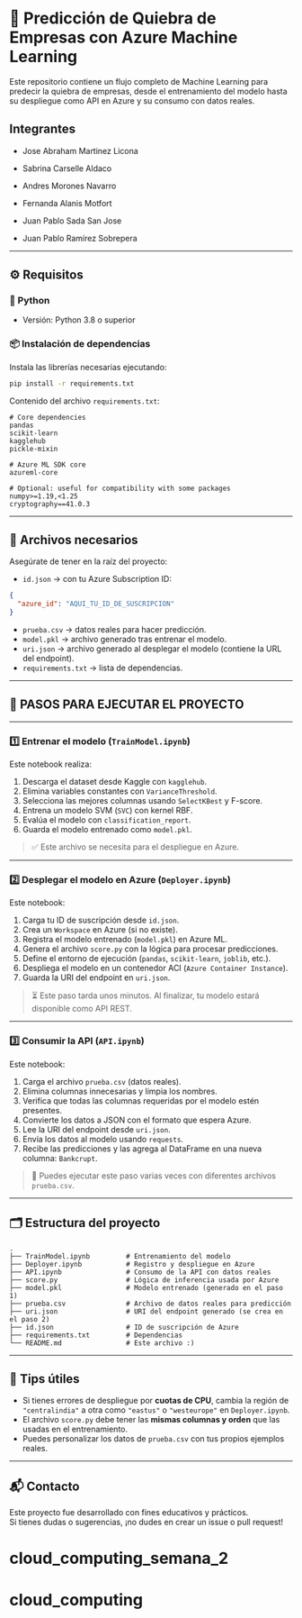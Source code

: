 
# 🏦 Predicción de Quiebra de Empresas con Azure Machine Learning

Este repositorio contiene un flujo completo de Machine Learning para predecir la quiebra de empresas, desde el entrenamiento del modelo hasta su despliegue como API en Azure y su consumo con datos reales.


## Integrantes

* Jose Abraham Martinez Licona

* Sabrina Carselle Aldaco 

* Andres Morones Navarro 

* Fernanda Alanis Motfort 

* Juan Pablo Sada San Jose 

* Juan Pablo Ramírez Sobrepera

---

## ⚙️ Requisitos

### 🐍 Python
- Versión: Python 3.8 o superior

### 📦 Instalación de dependencias

Instala las librerías necesarias ejecutando:

```bash
pip install -r requirements.txt
```

Contenido del archivo `requirements.txt`:

```
# Core dependencies
pandas
scikit-learn
kagglehub
pickle-mixin

# Azure ML SDK core
azureml-core

# Optional: useful for compatibility with some packages
numpy>=1.19,<1.25
cryptography==41.0.3
```

---

## 📁 Archivos necesarios

Asegúrate de tener en la raíz del proyecto:

- `id.json` → con tu Azure Subscription ID:
```json
{
  "azure_id": "AQUI_TU_ID_DE_SUSCRIPCION"
}
```

- `prueba.csv` → datos reales para hacer predicción.
- `model.pkl` → archivo generado tras entrenar el modelo.
- `uri.json` → archivo generado al desplegar el modelo (contiene la URL del endpoint).
- `requirements.txt` → lista de dependencias.

---

## 🚀 PASOS PARA EJECUTAR EL PROYECTO

---

### 1️⃣ Entrenar el modelo (`TrainModel.ipynb`)

Este notebook realiza:

1. Descarga el dataset desde Kaggle con `kagglehub`.
2. Elimina variables constantes con `VarianceThreshold`.
3. Selecciona las mejores columnas usando `SelectKBest` y F-score.
4. Entrena un modelo SVM (`SVC`) con kernel RBF.
5. Evalúa el modelo con `classification_report`.
6. Guarda el modelo entrenado como `model.pkl`.

> ✅ Este archivo se necesita para el despliegue en Azure.

---

### 2️⃣ Desplegar el modelo en Azure (`Deployer.ipynb`)

Este notebook:

1. Carga tu ID de suscripción desde `id.json`.
2. Crea un `Workspace` en Azure (si no existe).
3. Registra el modelo entrenado (`model.pkl`) en Azure ML.
4. Genera el archivo `score.py` con la lógica para procesar predicciones.
5. Define el entorno de ejecución (`pandas`, `scikit-learn`, `joblib`, etc.).
6. Despliega el modelo en un contenedor ACI (`Azure Container Instance`).
7. Guarda la URI del endpoint en `uri.json`.

> ⏳ Este paso tarda unos minutos. Al finalizar, tu modelo estará disponible como API REST.

---

### 3️⃣ Consumir la API (`API.ipynb`)

Este notebook:

1. Carga el archivo `prueba.csv` (datos reales).
2. Elimina columnas innecesarias y limpia los nombres.
3. Verifica que todas las columnas requeridas por el modelo estén presentes.
4. Convierte los datos a JSON con el formato que espera Azure.
5. Lee la URI del endpoint desde `uri.json`.
6. Envía los datos al modelo usando `requests`.
7. Recibe las predicciones y las agrega al DataFrame en una nueva columna: `Bankcrupt`.

> 🔁 Puedes ejecutar este paso varias veces con diferentes archivos `prueba.csv`.

---

## 🗂 Estructura del proyecto

```
.
├── TrainModel.ipynb         # Entrenamiento del modelo
├── Deployer.ipynb           # Registro y despliegue en Azure
├── API.ipynb                # Consumo de la API con datos reales
├── score.py                 # Lógica de inferencia usada por Azure
├── model.pkl                # Modelo entrenado (generado en el paso 1)
├── prueba.csv               # Archivo de datos reales para predicción
├── uri.json                 # URI del endpoint generado (se crea en el paso 2)
├── id.json                  # ID de suscripción de Azure
├── requirements.txt         # Dependencias
└── README.md                # Este archivo :)
```

---

## 🧠 Tips útiles

- Si tienes errores de despliegue por **cuotas de CPU**, cambia la región de `"centralindia"` a otra como `"eastus"` o `"westeurope"` en `Deployer.ipynb`.
- El archivo `score.py` debe tener las **mismas columnas y orden** que las usadas en el entrenamiento.
- Puedes personalizar los datos de `prueba.csv` con tus propios ejemplos reales.

---

## 📬 Contacto

Este proyecto fue desarrollado con fines educativos y prácticos.  
Si tienes dudas o sugerencias, ¡no dudes en crear un issue o pull request!
# cloud_computing_semana_2
# cloud_computing
